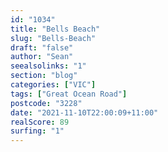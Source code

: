 ```yaml
---
id: "1034"
title: "Bells Beach"
slug: "Bells-Beach"
draft: "false"
author: "Sean"
seealsolinks: "1"
section: "blog"
categories: ["VIC"]
tags: ["Great Ocean Road"]
postcode: "3228"
date: "2021-11-10T22:00:09+11:00"
realScore: 89
surfing: "1"
---
```

